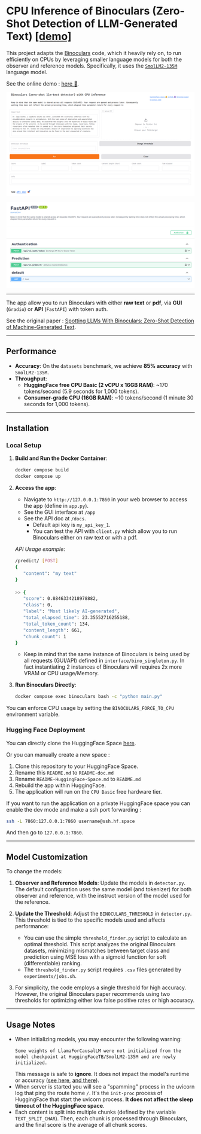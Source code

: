 # **CPU Inference of Binoculars (Zero-Shot Detection of LLM-Generated Text)** [[demo]](https://ben-weber-binoculars-cpu.hf.space/app)

This project adapts the [Binoculars](https://github.com/ahans30/Binoculars) code, which it heavily rely on, to run efficiently on CPUs by leveraging smaller language models for both the observer and reference models. Specifically, it uses the [`SmolLM2-135M`](https://huggingface.co/HuggingFaceTB/SmolLM2-135M) language model.

See the online demo : [here 🚀](https://ben-weber-binoculars-cpu.hf.space/app).

![Demo Interface](assets/gradio-interface.png)

![Demo API](assets/api_docs_interface.png)

---

The app allow you to run Binoculars with either **raw text** or **pdf**, via **GUI** (`Gradio`) or **API** (`FastAPI`) with token auth.

See the original paper : [Spotting LLMs With Binoculars: Zero-Shot Detection of Machine-Generated Text](https://arxiv.org/abs/2401.12070).

---

## **Performance**

- **Accuracy**: On the `datasets` benchmark, we achieve **85% accuracy** with `SmolLM2-135M`.
- **Throughput**:
  - **HuggingFace free CPU Basic (2 vCPU x 16GB RAM)**: ~170 tokens/second (5.9 seconds for 1,000 tokens).
  - **Consumer-grade CPU (16GB RAM)**: ~10 tokens/second (1 minute 30 seconds for 1,000 tokens).

---

## **Installation**

### **Local Setup**

1. **Build and Run the Docker Container**:
   ```bash
   docker compose build
   docker compose up
   ```

2. **Access the app**:
   - Navigate to `http://127.0.0.1:7860` in your web browser to access the app (define in `app.py`).
   - See the GUI interface at `/app`
   - See the API doc at `/docs`.
     - Default api key is `my_api_key_1`.
     - You can test the API with `client.py` which allow you to run Binoculars either on raw text or with a pdf.
  

   *API Usage example*:

   ```bash
   /predict/ [POST]
   {
      "content": "my text"
   }

   >> {
      "score": 0.8846334218978882,
      "class": 0,
      "label": "Most likely AI-generated",
      "total_elapsed_time": 23.35552716255188,
      "total_token_count": 134,
      "content_length": 661,
      "chunk_count": 1
   }
   ```
   - Keep in mind that the same instance of Binoculars is being used by all requests (GUI/API) defined in `interface/bino_singleton.py`. In fact instantiating 2 instances of Binoculars will requires 2x more VRAM or CPU usage/Memory.

3. **Run Binoculars Directly**:
   ```bash
   docker compose exec binoculars bash -c "python main.py"
   ```

  You can enforce CPU usage by setting the `BINOCULARS_FORCE_TO_CPU` environment variable.

### **Hugging Face Deployment**

You can directly clone the HuggingFace Space [here](https://huggingface.co/spaces/ben-weber/Binoculars-CPU).

Or you can manually create a new space :

1. Clone this repository to your HuggingFace Space.
2. Rename this `README.md` to `README-doc.md`
3. Rename `README-HuggingFace-Space.md` to `README.md`
4. Rebuild the app within HuggingFace.
5. The application will run on the `CPU Basic` free hardware tier.

If you want to run the application on a private HuggingFace space you can enable the dev mode and make a ssh port forwarding :

```bash
ssh -L 7860:127.0.0.1:7860 username@ssh.hf.space
```

And then go to `127.0.0.1:7860`.

---

## **Model Customization**

To change the models:

1. **Observer and Reference Models**:
   Update the models in `detector.py`. The default configuration uses the same model (and tokenizer) for both observer and reference, with the instruct version of the model used for the reference.

2. **Update the Threshold**:
   Adjust the `BINOCULARS_THRESHOLD` in `detector.py`. This threshold is tied to the specific models used and affects performance:
   - You can use the simple `threshold_finder.py` script to calculate an optimal threshold. This script analyzes the original Binoculars datasets, minimizing mismatches between target class and prediction using MSE loss with a sigmoid function for soft (differentiable) ranking.
   - The `threshold_finder.py` script requires `.csv` files generated by `experiments/jobs.sh`.

3. For simplicity, the code employs a single threshold for high accuracy. However, the original Binoculars paper recommends using two thresholds for optimizing either low false positive rates or high accuracy.

---

## **Usage Notes**

- When initializing models, you may encounter the following warning:
  ```
  Some weights of LlamaForCausalLM were not initialized from the model checkpoint at HuggingFaceTB/SmolLM2-135M and are newly initialized.
  ```
  This message is safe to **ignore**. It does not impact the model's runtime or accuracy ([see here](https://huggingface.co/LeoLM/leo-hessianai-13b-chat/discussions/3), [and there](https://huggingface.co/codellama/CodeLlama-7b-hf/discussions/1)).
- When server is started you will see a "spamming" process in the uvicorn log that ping the route home `/`. It's the `init-proc` process of HuggingFace that start the uvicorn process. **It does not affect the sleep timeout of the HuggingFace space**.
- Each content is split into multiple chunks (defined by the variable `TEXT_SPLIT_CHAR`). Then, each chunk is processed through Binoculars, and the final score is the average of all chunk scores.
